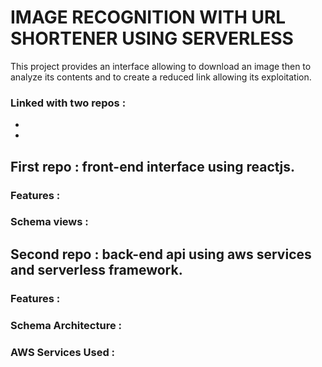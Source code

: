 # IMAGE RECOGNITION WITH URL SHORTENER USING SERVERLESS

This project provides an interface allowing to download an image then to analyze its contents and to create a reduced link allowing its exploitation.

### Linked with two repos :
-
-



## First repo : front-end interface using reactjs.

### Features :


### Schema views :


## Second repo : back-end api using aws services and serverless framework.

### Features :

### Schema Architecture :

### AWS Services Used :

